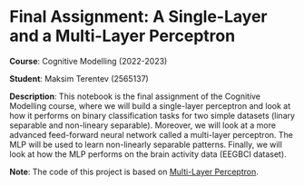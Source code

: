 # Final Assignment: A Single-Layer and a Multi-Layer Perceptron

**Course**: Cognitive Modelling (2022-2023)

**Student**: Maksim Terentev (2565137)

**Description**: This notebook is the final assignment of the Cognitive Modelling course, where we will build a single-layer perceptron and look at how it performs on binary classification tasks for two simple datasets (linary separable and non-lineary separable). Moreover, we will look at a more advanced feed-forward neural network called a multi-layer perceptron. The MLP will be used to learn non-linearly separable patterns. Finally, we will look at how the MLP performs on the brain activity data (EEGBCI dataset).

**Note**: The code of this project is based on [Multi-Layer Perceptron](https://clclab.github.io/FNCM/Lab4-MLP.html).
